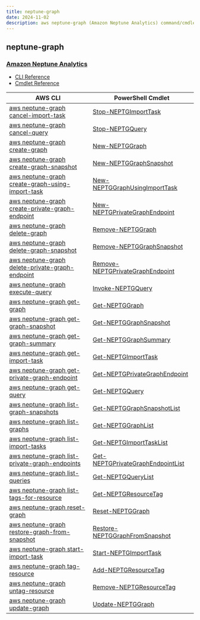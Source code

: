 ```yaml
---
title: neptune-graph
date: 2024-11-02
description: aws neptune-graph (Amazon Neptune Analytics) command/cmdlet list.
---
```


## neptune-graph

### [Amazon Neptune Analytics](https://aws.amazon.com/neptune/)

* [CLI Reference](https://awscli.amazonaws.com/v2/documentation/api/latest/reference/neptune-graph/index.html)
* [Cmdlet Reference](https://docs.aws.amazon.com/powershell/latest/reference/items/NeptuneGraph_cmdlets.html)

|AWS CLI|PowerShell Cmdlet|
|----|----|
|[aws neptune-graph cancel-import-task](https://awscli.amazonaws.com/v2/documentation/api/latest/reference/neptune-graph/cancel-import-task.html)|[Stop-NEPTGImportTask](https://docs.aws.amazon.com/powershell/latest/reference/items/Stop-NEPTGImportTask.html)|
|[aws neptune-graph cancel-query](https://awscli.amazonaws.com/v2/documentation/api/latest/reference/neptune-graph/cancel-query.html)|[Stop-NEPTGQuery](https://docs.aws.amazon.com/powershell/latest/reference/items/Stop-NEPTGQuery.html)|
|[aws neptune-graph create-graph](https://awscli.amazonaws.com/v2/documentation/api/latest/reference/neptune-graph/create-graph.html)|[New-NEPTGGraph](https://docs.aws.amazon.com/powershell/latest/reference/items/New-NEPTGGraph.html)|
|[aws neptune-graph create-graph-snapshot](https://awscli.amazonaws.com/v2/documentation/api/latest/reference/neptune-graph/create-graph-snapshot.html)|[New-NEPTGGraphSnapshot](https://docs.aws.amazon.com/powershell/latest/reference/items/New-NEPTGGraphSnapshot.html)|
|[aws neptune-graph create-graph-using-import-task](https://awscli.amazonaws.com/v2/documentation/api/latest/reference/neptune-graph/create-graph-using-import-task.html)|[New-NEPTGGraphUsingImportTask](https://docs.aws.amazon.com/powershell/latest/reference/items/New-NEPTGGraphUsingImportTask.html)|
|[aws neptune-graph create-private-graph-endpoint](https://awscli.amazonaws.com/v2/documentation/api/latest/reference/neptune-graph/create-private-graph-endpoint.html)|[New-NEPTGPrivateGraphEndpoint](https://docs.aws.amazon.com/powershell/latest/reference/items/New-NEPTGPrivateGraphEndpoint.html)|
|[aws neptune-graph delete-graph](https://awscli.amazonaws.com/v2/documentation/api/latest/reference/neptune-graph/delete-graph.html)|[Remove-NEPTGGraph](https://docs.aws.amazon.com/powershell/latest/reference/items/Remove-NEPTGGraph.html)|
|[aws neptune-graph delete-graph-snapshot](https://awscli.amazonaws.com/v2/documentation/api/latest/reference/neptune-graph/delete-graph-snapshot.html)|[Remove-NEPTGGraphSnapshot](https://docs.aws.amazon.com/powershell/latest/reference/items/Remove-NEPTGGraphSnapshot.html)|
|[aws neptune-graph delete-private-graph-endpoint](https://awscli.amazonaws.com/v2/documentation/api/latest/reference/neptune-graph/delete-private-graph-endpoint.html)|[Remove-NEPTGPrivateGraphEndpoint](https://docs.aws.amazon.com/powershell/latest/reference/items/Remove-NEPTGPrivateGraphEndpoint.html)|
|[aws neptune-graph execute-query](https://awscli.amazonaws.com/v2/documentation/api/latest/reference/neptune-graph/execute-query.html)|[Invoke-NEPTGQuery](https://docs.aws.amazon.com/powershell/latest/reference/items/Invoke-NEPTGQuery.html)|
|[aws neptune-graph get-graph](https://awscli.amazonaws.com/v2/documentation/api/latest/reference/neptune-graph/get-graph.html)|[Get-NEPTGGraph](https://docs.aws.amazon.com/powershell/latest/reference/items/Get-NEPTGGraph.html)|
|[aws neptune-graph get-graph-snapshot](https://awscli.amazonaws.com/v2/documentation/api/latest/reference/neptune-graph/get-graph-snapshot.html)|[Get-NEPTGGraphSnapshot](https://docs.aws.amazon.com/powershell/latest/reference/items/Get-NEPTGGraphSnapshot.html)|
|[aws neptune-graph get-graph-summary](https://awscli.amazonaws.com/v2/documentation/api/latest/reference/neptune-graph/get-graph-summary.html)|[Get-NEPTGGraphSummary](https://docs.aws.amazon.com/powershell/latest/reference/items/Get-NEPTGGraphSummary.html)|
|[aws neptune-graph get-import-task](https://awscli.amazonaws.com/v2/documentation/api/latest/reference/neptune-graph/get-import-task.html)|[Get-NEPTGImportTask](https://docs.aws.amazon.com/powershell/latest/reference/items/Get-NEPTGImportTask.html)|
|[aws neptune-graph get-private-graph-endpoint](https://awscli.amazonaws.com/v2/documentation/api/latest/reference/neptune-graph/get-private-graph-endpoint.html)|[Get-NEPTGPrivateGraphEndpoint](https://docs.aws.amazon.com/powershell/latest/reference/items/Get-NEPTGPrivateGraphEndpoint.html)|
|[aws neptune-graph get-query](https://awscli.amazonaws.com/v2/documentation/api/latest/reference/neptune-graph/get-query.html)|[Get-NEPTGQuery](https://docs.aws.amazon.com/powershell/latest/reference/items/Get-NEPTGQuery.html)|
|[aws neptune-graph list-graph-snapshots](https://awscli.amazonaws.com/v2/documentation/api/latest/reference/neptune-graph/list-graph-snapshots.html)|[Get-NEPTGGraphSnapshotList](https://docs.aws.amazon.com/powershell/latest/reference/items/Get-NEPTGGraphSnapshotList.html)|
|[aws neptune-graph list-graphs](https://awscli.amazonaws.com/v2/documentation/api/latest/reference/neptune-graph/list-graphs.html)|[Get-NEPTGGraphList](https://docs.aws.amazon.com/powershell/latest/reference/items/Get-NEPTGGraphList.html)|
|[aws neptune-graph list-import-tasks](https://awscli.amazonaws.com/v2/documentation/api/latest/reference/neptune-graph/list-import-tasks.html)|[Get-NEPTGImportTaskList](https://docs.aws.amazon.com/powershell/latest/reference/items/Get-NEPTGImportTaskList.html)|
|[aws neptune-graph list-private-graph-endpoints](https://awscli.amazonaws.com/v2/documentation/api/latest/reference/neptune-graph/list-private-graph-endpoints.html)|[Get-NEPTGPrivateGraphEndpointList](https://docs.aws.amazon.com/powershell/latest/reference/items/Get-NEPTGPrivateGraphEndpointList.html)|
|[aws neptune-graph list-queries](https://awscli.amazonaws.com/v2/documentation/api/latest/reference/neptune-graph/list-queries.html)|[Get-NEPTGQueryList](https://docs.aws.amazon.com/powershell/latest/reference/items/Get-NEPTGQueryList.html)|
|[aws neptune-graph list-tags-for-resource](https://awscli.amazonaws.com/v2/documentation/api/latest/reference/neptune-graph/list-tags-for-resource.html)|[Get-NEPTGResourceTag](https://docs.aws.amazon.com/powershell/latest/reference/items/Get-NEPTGResourceTag.html)|
|[aws neptune-graph reset-graph](https://awscli.amazonaws.com/v2/documentation/api/latest/reference/neptune-graph/reset-graph.html)|[Reset-NEPTGGraph](https://docs.aws.amazon.com/powershell/latest/reference/items/Reset-NEPTGGraph.html)|
|[aws neptune-graph restore-graph-from-snapshot](https://awscli.amazonaws.com/v2/documentation/api/latest/reference/neptune-graph/restore-graph-from-snapshot.html)|[Restore-NEPTGGraphFromSnapshot](https://docs.aws.amazon.com/powershell/latest/reference/items/Restore-NEPTGGraphFromSnapshot.html)|
|[aws neptune-graph start-import-task](https://awscli.amazonaws.com/v2/documentation/api/latest/reference/neptune-graph/start-import-task.html)|[Start-NEPTGImportTask](https://docs.aws.amazon.com/powershell/latest/reference/items/Start-NEPTGImportTask.html)|
|[aws neptune-graph tag-resource](https://awscli.amazonaws.com/v2/documentation/api/latest/reference/neptune-graph/tag-resource.html)|[Add-NEPTGResourceTag](https://docs.aws.amazon.com/powershell/latest/reference/items/Add-NEPTGResourceTag.html)|
|[aws neptune-graph untag-resource](https://awscli.amazonaws.com/v2/documentation/api/latest/reference/neptune-graph/untag-resource.html)|[Remove-NEPTGResourceTag](https://docs.aws.amazon.com/powershell/latest/reference/items/Remove-NEPTGResourceTag.html)|
|[aws neptune-graph update-graph](https://awscli.amazonaws.com/v2/documentation/api/latest/reference/neptune-graph/update-graph.html)|[Update-NEPTGGraph](https://docs.aws.amazon.com/powershell/latest/reference/items/Update-NEPTGGraph.html)|

